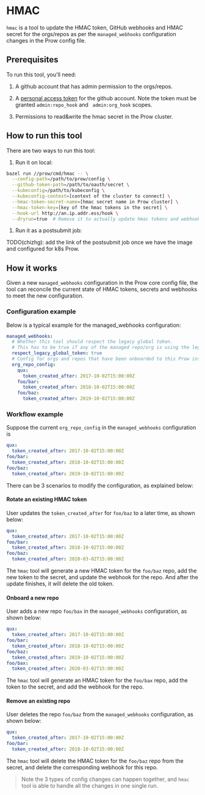 # HMAC

`hmac` is a tool to update the HMAC token, GitHub webhooks and HMAC secret
for the orgs/repos as per the `managed_webhooks` configuration changes in the Prow config file.

## Prerequisites

To run this tool, you'll need:

1. A github account that has admin permission to the orgs/repos.

1. A [personal access token](https://github.com/settings/tokens) for the github account. 
Note the token must be granted `admin:repo_hook` and ` admin:org_hook` scopes.

1. Permissions to read&write the hmac secret in the Prow cluster.

## How to run this tool

There are two ways to run this tool:

1. Run it on local:

```sh
bazel run //prow/cmd/hmac -- \
  --config-path=/path/to/prow/config \
  --github-token-path=/path/to/oauth/secret \
  --kubeconfig=/path/to/kubeconfig \
  --kubeconfig-context=[context of the cluster to connect] \
  --hmac-token-secret-name=[hmac secret name in Prow cluster] \
  --hmac-token-key=[key of the hmac tokens in the secret] \
  --hook-url http://an.ip.addr.ess/hook \
  --dryrun=true  # Remove it to actually update hmac tokens and webhooks
```

1. Run it as a postsubmit job:

TODO(chizhg): add the link of the postsubmit job once we have the image and
configured for k8s Prow.

## How it works

Given a new `managed_webhooks` configuration in the Prow core config file,
the tool can reconcile the current state of HMAC tokens, secrets and
webhooks to meet the new configuration.

### Configuration example

Below is a typical example for the managed_webhooks configuration:

```yaml
managed_webhooks:
  # Whether this tool should respect the legacy global token.
  # This has to be true if any of the managed repo/org is using the legacy global token that is manually created.   
  respect_legacy_global_token: true
  # Config for orgs and repos that have been onboarded to this Prow instance.  
  org_repo_config:
    qux:
      token_created_after: 2017-10-02T15:00:00Z
    foo/bar:
      token_created_after: 2018-10-02T15:00:00Z
    foo/baz:
      token_created_after: 2019-10-02T15:00:00Z
```

### Workflow example

Suppose the current `org_repo_config` in the `managed_webhooks` configuration is
```yaml
qux:
  token_created_after: 2017-10-02T15:00:00Z
foo/bar:
  token_created_after: 2018-10-02T15:00:00Z
foo/baz:
  token_created_after: 2019-10-02T15:00:00Z
``` 

There can be 3 scenarios to modify the configuration, as explained below:

#### Rotate an existing HMAC token

User updates the `token_created_after` for `foo/baz` to a later time, as shown below:
```yaml
qux:
  token_created_after: 2017-10-02T15:00:00Z
foo/bar:
  token_created_after: 2018-10-02T15:00:00Z
foo/baz:
  token_created_after: 2020-03-02T15:00:00Z
``` 

The `hmac` tool will generate a new HMAC token for the `foo/baz` repo,
add the new token to the secret, and update the webhook for the repo.
And after the update finishes, it will delete the old token.

#### Onboard a new repo

User adds a new repo `foo/bax` in the `managed_webhooks` configuration, as shown below:
```yaml
qux:
  token_created_after: 2017-10-02T15:00:00Z
foo/bar:
  token_created_after: 2018-10-02T15:00:00Z
foo/baz:
  token_created_after: 2019-10-02T15:00:00Z
foo/bax:
  token_created_after: 2020-03-02T15:00:00Z
``` 

The `hmac` tool will generate an HMAC token for the `foo/bax` repo,
add the token to the secret, and add the webhook for the repo.

#### Remove an existing repo

User deletes the repo `foo/baz` from the `managed_webhooks` configuration, as shown below:
```yaml
qux:
  token_created_after: 2017-10-02T15:00:00Z
foo/bar:
  token_created_after: 2018-10-02T15:00:00Z
``` 

The `hmac` tool will delete the HMAC token for the `foo/baz` repo from
the secret, and delete the corresponding webhook for this repo.

> Note the 3 types of config changes can happen together, and `hmac` tool
> is able to handle all the changes in one single run.

